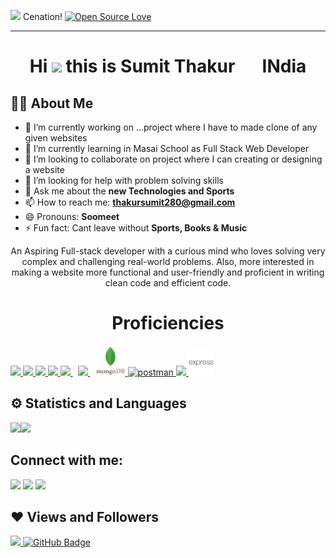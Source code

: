  <img src="https://raw.githubusercontent.com/BhuvaneshHingal/BhuvaneshHingal/master/icon/GITHey.gif" width="100px"> Cenation!  [![Open Source Love](https://badges.frapsoft.com/os/v2/open-source.svg?v=103)](https://github.com/SamSumit007/)



***


<h1 align="center"> Hi <img src="https://raw.githubusercontent.com/MartinHeinz/MartinHeinz/master/wave.gif" width="30px"> this is Sumit Thakur <img src"https://cdn3.iconfinder.com/data/icons/finalflags/256/India-Flag.png" width="30px"> INdia</h1>






## 🙋‍♂️ About Me


- 🔭 I’m currently working on ...project where I have to made clone of any given websites
- 🌱 I’m currently learning in Masai School as Full Stack Web Developer
- 👯 I’m looking to collaborate on project where I can creating or designing a website
- 🤔 I’m looking for help with problem solving skills
- 💬 Ask me about the **new Technologies and Sports**
- 📫 How to reach me: **thakursumit280@gmail.com**
- 😄 Pronouns: **Soomeet**
- ⚡ Fun fact: Cant leave without **Sports, Books & Music**





<p align="center">
  An Aspiring Full-stack developer with a curious mind who loves solving very complex and challenging real-world problems. Also, more interested in making a website more functional and user-friendly and proficient in writing clean code and efficient code.
</p>


<h1 align="center">
  Proficiencies
</h1>

<p align="left"> 
    <a href="https://developer.mozilla.org/en-US/docs/Web/JavaScript" target="_blank"> <img src="https://img.icons8.com/color/48/000000/javascript.png"/> </a> 
   <a href="https://www.w3.org/html/" target="_blank"> <img src="https://img.icons8.com/color/48/000000/html-5.png"/> </a> 
   <a href="https://www.w3schools.com/css/" target="_blank"> <img src="https://img.icons8.com/color/48/000000/css3.png"/> </a> 
  <a href="https://reactjs.org/" target="_blank"> <img src="https://img.icons8.com/color/48/000000/react-native.png"/> </a>
 <a style="padding-right:8px;" href="https://nodejs.org" target="_blank"> <img src="https://img.icons8.com/color/48/000000/nodejs.png"/> </a> 
  <a style="padding-right:8px;" href="https://www.mysql.com/" target="_blank"> <img src="https://img.icons8.com/fluent/50/000000/mysql-logo.png"/> </a>
  <a href="https://www.mongodb.com/" target="_blank"> <img src="https://raw.githubusercontent.com/devicons/devicon/master/icons/mongodb/mongodb-original-wordmark.svg" alt="mongodb" width="48" height="48"/> </a> <a href="https://postman.com" target="_blank"> <img src="https://www.vectorlogo.zone/logos/getpostman/getpostman-icon.svg" alt="postman" width="45" height="45"/> </a>   
    <a href="https://git-scm.com/" target="_blank"> <img src="https://img.icons8.com/color/48/000000/git.png"/> </a> 
    <a href="https://expressjs.com" target="_blank"> <img src="https://raw.githubusercontent.com/devicons/devicon/master/icons/express/express-original-wordmark.svg" alt="express" width="40" height="40"/> </a>
</p>

## ⚙ Statistics and Languages 
<img width="50%" src="https://github-readme-stats.vercel.app/api?username=SamSumit007&show_icons=true&theme=tokyonight"><img width="40%" src="https://github-readme-stats.vercel.app/api/top-langs/?username=SamSumit007&layout=compact&theme=tokyonight"> <br>


## Connect with me:

<p align="left">

<a href = "https://www.linkedin.com/in/sumit-thakur-23858516a/"><img src="https://img.icons8.com/fluent/48/000000/linkedin.png"/></a>
<a href = "https://twitter.com/samsumit786"><img src="https://img.icons8.com/fluent/48/000000/twitter.png"/></a>
<a href = "https://www.instagram.com/samsumit786/"><img src="https://img.icons8.com/fluent/48/000000/instagram-new.png"/></a>

</p>

## ❤ Views and Followers

<a href="https://github.com/sumitthakur/github-profile-views-counter">
    <img src="https://komarev.com/ghpvc/?username=SamSumit007">
</a>
<a href="https://github.com/Samsumit007?tab=followers"><img src="https://img.shields.io/github/followers/SamSumit007?label=Followers&style=social" alt="GitHub Badge"></a>
